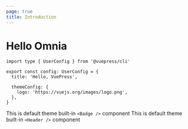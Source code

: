 ```yaml
---
page: true
title: Introduction
---
```

<script setup>
import Header from '../../components/Header.tsx'
</script>
# Hello Omnia
```ts{1,6-8}
import type { UserConfig } from '@vuepress/cli'

export const config: UserConfig = {
  title: 'Hello, VuePress',

  themeConfig: {
    logo: 'https://vuejs.org/images/logo.png',
  },
}
```
This is default theme built-in `<Badge />` component <Badge text="demo" />
This is default theme built-in `<Header />` component <Header text="demo" />